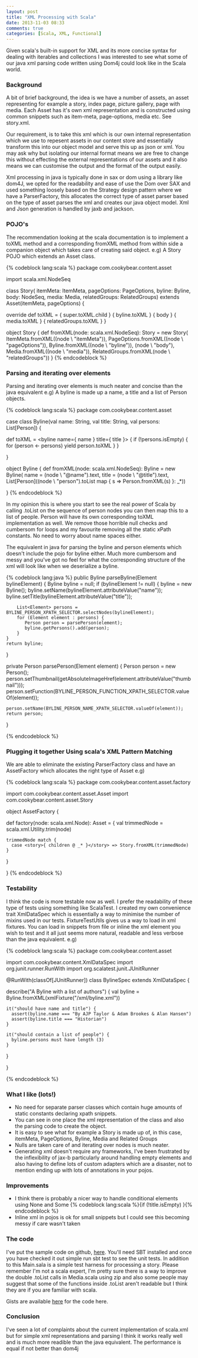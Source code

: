 ```yaml
---
layout: post
title: "XML Processing with Scala"
date: 2013-11-03 08:33
comments: true
categories: [Scala, XML, Functional]
---
```


Given scala's built-in support for XML and its more concise syntax for dealing with iterables and collections I was interested to see what some of our java xml parsing code written using Dom4j could look like in the Scala world.

### Background
A bit of brief background, the idea is we have a number of assets, an asset representing for example a story, index page, picture gallery, page with media. Each Asset has it's own xml representation and is constructed using common snippets such as item-meta, page-options, media etc. See story.xml.

Our requirement, is to take this xml which is our own internal representation which we use to repesent assets in our content store and essentially transform this into our object model and serve this up as json or xml. You may ask why but isolating our internal format means we are free to change this without effecting the external representations of our assets and it also means we can customise the output and the format of the output easily.

Xml processing in java is typically done in sax or dom using a library like dom4J, we opted for the readability and ease of use the Dom over SAX and used something loosely based on the Strategy design pattern where we have a ParserFactory, this allocates the correct type of asset parser based on the type of asset parses the xml and creates our java object model. Xml and Json generation is handled by jaxb and jackson.
<!-- more -->

### POJO's 

The recommendation looking at the scala documentation is to implement a toXML method and a corresponding fromXML method from within side a 
companion object which takes care of creating said object. e.g) A Story POJO which extends an Asset class. 

{% codeblock lang:scala %}
package com.cookybear.content.asset

import scala.xml.NodeSeq

class Story(
  itemMeta: ItemMeta,
  pageOptions: PageOptions,
  byline: Byline,
  body: NodeSeq,
  media: Media,
  relatedGroups: RelatedGroups) extends Asset(itemMeta, pageOptions) {

  override def toXML =
    <result>
      { super.toXML.child }
      { byline.toXML }
      { body }
      { media.toXML }
      { relatedGroups.toXML }
    </result>
}

object Story {
  def fromXML(node: scala.xml.NodeSeq): Story =
    new Story(
      ItemMeta.fromXML((node \ "itemMeta")),
      PageOptions.fromXML((node \ "pageOptions")),
      Byline.fromXML((node \ "byline")),
      (node \ "body"),
      Media.fromXML((node \ "media")),
      RelatedGroups.fromXML(node \ "relatedGroups"))
}
{% endcodeblock %}

###  Parsing and iterating over elements 

Parsing and iterating over elements is much neater and concise than the java equivalent e.g) A byline is made up a name, a title and a list of 
Person objects.

{% codeblock lang:scala %}
package com.cookybear.content.asset

case class Byline(val name: String, val title: String, val persons: List[Person]) {

  def toXML =
    <byline name={ name } title={ title }>
      {
        if (!persons.isEmpty)
          <persons>{
            for (person <- persons) yield person.toXML
          }</persons>
      }
    </byline>

}

object Byline {
  def fromXML(node: scala.xml.NodeSeq): Byline =
    new Byline(
      name = (node \ "@name").text,
      title = (node \ "@title").text,
      List[Person]((node \ "person").toList map { s => Person.fromXML(s) }: _*))

}
{% endcodeblock %}

In my opinion this is where you start to see the real power of Scala by calling .toList on the sequence of person nodes you can then map this to a list of people. Person will have its own corresponding toXML implementation as well. We remove those horrible null checks and cumbersom for loops and my favourite removing all the static xPath constants. No need to worry about name spaces either.

The equivalent in java for parsing the byline and person elements which doesn't include the pojo for byline either. Much more cumbersom and messy and you've got no feel for what the corresponding structure of the xml will look like when we deserialize a byline. 

{% codeblock lang:java %}
public Byline parseByline(Element bylineElement) { 
    Byline byline = null; 
    if (bylineElement != null) { 
        byline = new Byline(); 
        byline.setName(bylineElement.attributeValue("name")); 
        byline.setTitle(bylineElement.attributeValue("title")); 

        List<Element> persons =  BYLINE_PERSON_XPATH_SELECTOR.selectNodes(bylineElement); 
        for (Element element : persons) { 
           Person person = parsePerson(element); 
           byline.getPersons().add(person); 
        } 
    } 
    return byline; 
} 

private Person parsePerson(Element element) { 
    Person person = new Person(); 
    person.setThumbnail(getAbsoluteImageHref(element.attributeValue("thumbnail"))); 
    person.setFunction(BYLINE_PERSON_FUNCTION_XPATH_SELECTOR.valueOf(element)); 

    person.setName(BYLINE_PERSON_NAME_XPATH_SELECTOR.valueOf(element)); 
    return person; 
} 

{% endcodeblock %}  

### Plugging it together Using scala's XML Pattern Matching 

We are able to eliminate the existing ParserFactory class and have an AssetFactory which allocates the right type of Asset e.g) 

{% codeblock lang:scala %} 
package com.cookybear.content.asset.factory

import com.cookybear.content.asset.Asset
import com.cookybear.content.asset.Story

object AssetFactory {

  def factory(node: scala.xml.Node): Asset = {
    val trimmedNode = scala.xml.Utility.trim(node)

    trimmedNode match {
      case <story>{ children @ _* }</story> => Story.fromXML(trimmedNode)
    }

  }

}
{% endcodeblock %}


### Testability
I think the code is more testable now as well. I prefer the readability of these type of tests using something like ScalaTest. I created my own convenience trait XmlDataSpec which is essentially a way to minimise the number of mixins used in our tests. FixtureTestUtils gives us a way to load in xml fixtures. You can load in snippets from file or inline the xml element you wish to test and it all just seems more natural, readable and less verbose than the java equivalent. e.g) 

{% codeblock lang:scala %}
package com.cookybear.content.asset

import com.cookybear.content.XmlDataSpec
import org.junit.runner.RunWith
import org.scalatest.junit.JUnitRunner

@RunWith(classOf[JUnitRunner])
class BylineSpec extends XmlDataSpec {

  describe("A Byline with a list of authors") {
    val byline = Byline.fromXML(xmlFixture("/xml/byline.xml"))

    it("should have name and title") {
      assert(byline.name === "By AJP Taylor & Adam Brookes & Alan Hansen")
      assert(byline.title === "Historian")
    }

    it("should contain a list of people") {
      byline.persons must have length (3)
    }

  }

}

{% endcodeblock %}

###  What I like (lots\!) 

* No need for separate parser classes which contain huge amounts of static constants declaring xpath snippets. 
* You can see in one place the xml representation of the class and also the parsing code to create the object. 
* It is easy to see what for example a Story is made up of, in this case, itemMeta, PageOptions, Byline, Media and Related Groups 
* Nulls are taken care of and iterating over nodes is much neater. 
* Generating xml doesn't require any frameworks, I've been frustrated by the inflexibility of jax-b particularly around handling empty elements and 
also having to define lots of custom adapters which are a disaster, not to mention ending up with lots of annotations in your pojos.

### Improvements 

* I think there is probably a nicer way to handle conditional elements using None and Some  {% codeblock lang:scala %}{if (!title.isEmpty) <title>{title}</title>}{% endcodeblock %} 
* Inline xml in pojos is ok for small snippets but I could see this becoming messy if care wasn't taken 

### The code 

I've put the sample code on github, [here](https://github.com/JonCook/scala-xml-parsing-example). You'll need SBT installed and once you have checked it out simple run sbt test to see the unit tests. In addition to this Main.sala is a simple test harness for processing a story. Please remember I'm not a scala expert, I'm pretty sure there is a way to improve the double .toList calls in Media.scala using zip and also some people may suggest that some of the functions inside .toList aren't readable but I think they are if you are familiar with scala.

Gists are available [here](https://gist.github.com/JonCook/8397116) for the code here.

### Conclusion
I've seen a lot of complaints about the current implementation of scala.xml but for simple xml representations and parsing I think it works really well and is much more readible than the java equivalent. The performance is equal if not better than dom4j  
